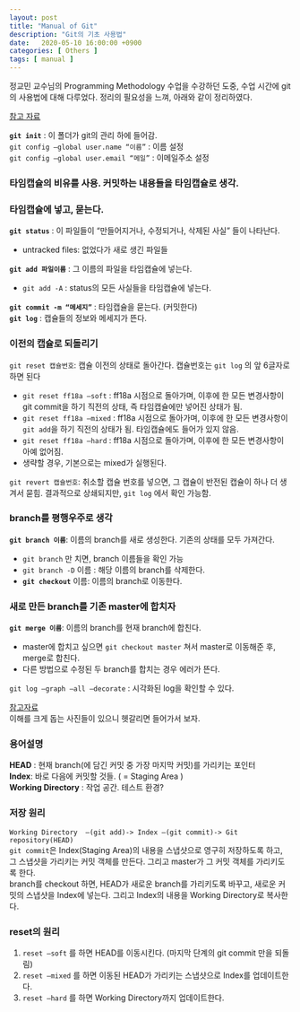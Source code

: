 ```yaml
---
layout: post
title: "Manual of Git"
description: "Git의 기초 사용법"
date:   2020-05-10 16:00:00 +0900
categories: [ Others ]
tags: [ manual ]
---
```


 정교민 교수님의 Programming Methodology 수업을 수강하던 도중, 수업 시간에 git의 사용법에 대해 다루었다. 정리의 필요성을 느껴, 아래와 같이 정리하였다.

[참고 자료][youtube]

**`git init`** : 이 폴더가 git의 관리 하에 들어감.   
`git config —global user.name “이름”` : 이름 설정  
`git config —global user.email “메일”` : 이메일주소 설정  

### **타임캡슐의 비유를 사용. 커밋하는 내용들을 타임캡슐로 생각.**
### **타임캡슐에 넣고, 묻는다.**  

**`git status`** : 이 파일들이 “만들어지거나, 수정되거나, 삭제된 사실” 들이 나타난다.
- untracked files: 없었다가 새로 생긴 파일들  

**`git add 파일이름`** : 그 이름의 파일을 타임캡슐에 넣는다. 
- `git add -A` : status의 모든 사실들을 타임캡슐에 넣는다.

**`git commit -m “메세지”`** : 타임캡슐을 묻는다. (커밋한다)  
**`git log`** : 캡슐들의 정보와 메세지가 뜬다.


### 이전의 캡슐로 되돌리기
`git reset 캡슐번호`: 캡슐 이전의 상태로 돌아간다. 캡슐번호는 `git log` 의 앞 6글자로 하면 된다
- `git reset ff18a —soft` : ff18a 시점으로 돌아가며, 이후에 한 모든 변경사항이 git commit을 하기 직전의 상태, 즉 타임캡슐에만 넣어진 상태가 됨.
- `git reset ff18a —mixed` : ff18a 시점으로 돌아가며, 이후에 한 모든 변경사항이 `git add`을 하기 직전의 상태가 됨. 타임캡슐에도 들어가 있지 않음.
- `git reset ff18a —hard` : ff18a 시점으로 돌아가며, 이후에 한 모든 변경사항이 아예 없어짐.
- 생략할 경우, 기본으로는 mixed가 실행된다.

`git revert 캡슐번호`: 취소할 캡슐 번호를 넣으면, 그 캡슐이 반전된 캡슐이 하나 더 생겨서 묻힘. 결과적으로 상쇄되지만, `git log` 에서 확인 가능함.

### branch를 평행우주로 생각
**`git branch 이름`**: 이름의 branch를 새로 생성한다. 기존의 상태를 모두 가져간다.
- `git branch` 만 치면, branch 이름들을 확인 가능
- `git branch -D` 이름 : 해당 이름의 branch를 삭제한다.
- **`git checkout`** 이름: 이름의 branch로 이동한다. 

### 새로 만든 branch를 기존 master에 합치자
**`git merge 이름`**: 이름의 branch를 현재 branch에 합친다.
- master에 합치고 싶으면 `git checkout master` 쳐서 master로 이동해준 후, merge로 합친다.
- 다른 방법으로 수정된 두 branch를 합치는 경우 에러가 뜬다. 

`git log —graph —all —decorate` : 시각화된 log을 확인할 수 있다. 

[참고자료][git]  
이해를 크게 돕는 사진들이 있으니 헷갈리면 들어가서 보자.


### 용어설명
**HEAD** : 현재 branch(에 담긴 커밋 중 가장 마지막 커밋)를 가리키는 포인터  
**Index**: 바로 다음에 커밋할 것들. ( = Staging Area )  
**Working Directory** : 작업 공간. 테스트 환경?

### 저장 원리
`Working Directory  —(git add)-> Index —(git commit)-> Git repository(HEAD)`  
`git commit`은 Index(Staging Area)의 내용을 스냅샷으로 영구히 저장하도록 하고, 그 스냅샷을 가리키는 커밋 객체를 만든다. 그리고 master가 그 커밋 객체를 가리키도록 한다.  
branch를 checkout 하면, HEAD가 새로운 branch를 가리키도록 바꾸고, 새로운 커밋의 스냅샷을 Index에 넣는다. 그리고 Index의 내용을 Working Directory로 복사한다. 

### reset의 원리
1. `reset —soft` 를 하면 HEAD를 이동시킨다. (마지막 단계의 git commit 만을 되돌림)
2. `reset —mixed` 를 하면 이동된 HEAD가 가리키는 스냅샷으로 Index를 업데이트한다.
3. `reset —hard` 를 하면 Working Directory까지 업데이트한다.

[youtube]: youtube.com/watch?v=FXDjmsiv8fI
[git]: https://git-scm.com/book/ko/v2/Git-도구-Reset-명확히-알고-가기
